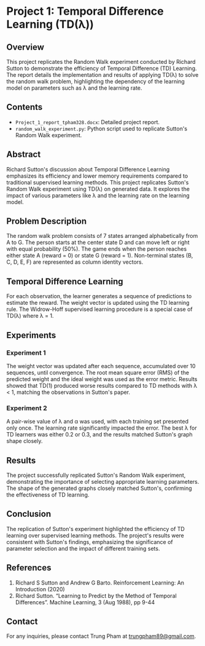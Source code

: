 # Project 1: Temporal Difference Learning (TD(λ))

## Overview

This project replicates the Random Walk experiment conducted by Richard Sutton to demonstrate the efficiency of Temporal Difference (TD) Learning. The report details the implementation and results of applying TD(λ) to solve the random walk problem, highlighting the dependency of the learning model on parameters such as λ and the learning rate.

## Contents

- `Project_1_report_tpham328.docx`: Detailed project report.
- `random_walk_experiment.py`: Python script used to replicate Sutton's Random Walk experiment.


## Abstract

Richard Sutton's discussion about Temporal Difference Learning emphasizes its efficiency and lower memory requirements compared to traditional supervised learning methods. This project replicates Sutton's Random Walk experiment using TD(λ) on generated data. It explores the impact of various parameters like λ and the learning rate on the learning model.

## Problem Description

The random walk problem consists of 7 states arranged alphabetically from A to G. The person starts at the center state D and can move left or right with equal probability (50%). The game ends when the person reaches either state A (reward = 0) or state G (reward = 1). Non-terminal states (B, C, D, E, F) are represented as column identity vectors.

## Temporal Difference Learning

For each observation, the learner generates a sequence of predictions to estimate the reward. The weight vector is updated using the TD learning rule. The Widrow-Hoff supervised learning procedure is a special case of TD(λ) where λ = 1.

## Experiments

### Experiment 1

The weight vector was updated after each sequence, accumulated over 10 sequences, until convergence. The root mean square error (RMS) of the predicted weight and the ideal weight was used as the error metric. Results showed that TD(1) produced worse results compared to TD methods with λ < 1, matching the observations in Sutton's paper.

### Experiment 2

A pair-wise value of λ and α was used, with each training set presented only once. The learning rate significantly impacted the error. The best λ for TD learners was either 0.2 or 0.3, and the results matched Sutton's graph shape closely.

## Results

The project successfully replicated Sutton's Random Walk experiment, demonstrating the importance of selecting appropriate learning parameters. The shape of the generated graphs closely matched Sutton's, confirming the effectiveness of TD learning.

## Conclusion

The replication of Sutton's experiment highlighted the efficiency of TD learning over supervised learning methods. The project's results were consistent with Sutton's findings, emphasizing the significance of parameter selection and the impact of different training sets.

## References

1. Richard S Sutton and Andrew G Barto. Reinforcement Learning: An Introduction (2020)
2. Richard Sutton. “Learning to Predict by the Method of Temporal Differences”. Machine Learning, 3 (Aug 1988), pp 9-44

## Contact

For any inquiries, please contact Trung Pham at [trungpham89@gmail.com](mailto:trungpham89@gmail.com).
